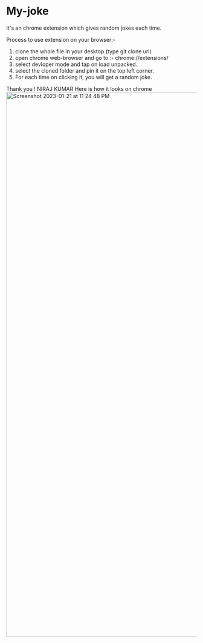 # My-joke
It's an chrome extension which gives random jokes each time.

Process to use extension on your browser:-
1. clone the whole file in your desktop.(type git clone url)
2. open chrome web-browser and go to :- chrome://extensions/
3. select devloper mode and tap on load unpacked.
4. select the cloned folder and pin it on the top left corner.
5. For each time on clicking it, you will get a random joke.

Thank you !
NIRAJ KUMAR
Here is how it looks on chrome
<img width="1440" alt="Screenshot 2023-01-21 at 11 24 48 PM" src="https://user-images.githubusercontent.com/86815759/213880516-0bd584d3-f08c-45c4-9b4a-8dd7137deec1.png">
